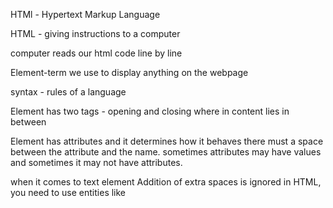 HTMl - Hypertext Markup Language

HTML - giving instructions to a computer

computer reads our html code line by line

Element-term we use to display anything on the webpage 

syntax - rules of a language

Element has two tags - opening and closing where in content lies in between

Element has attributes and it determines how it behaves
there must a space between the attribute and the name. sometimes attributes may have values and sometimes it may not have attributes.


when it comes to text element 
Addition of extra spaces is ignored in HTML, you need to use entities like
&nbsp;